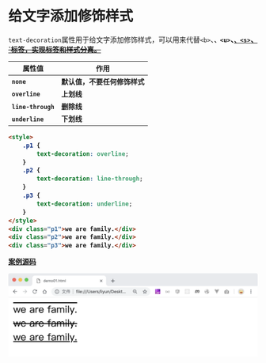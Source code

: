 # 给文字添加修饰样式

`text-decoration`属性用于给文字添加修饰样式，可以用来代替`<b>`、<strong>`、<u>`、<ins>`、<s>`、<del>`标签，实现标签和样式分离。

| 属性值         | 作用                     |
| -------------- | ------------------------ |
| `none`         | 默认值，不要任何修饰样式 |
| `overline`     | 上划线                   |
| `line-through` | 删除线                   |
| `underline`    | 下划线                   |

```html
<style>
    .p1 {
        text-decoration: overline;
    }
    .p2 {
        text-decoration: line-through;
    }
    .p3 {
        text-decoration: underline;
    }
</style>
<div class="p1">we are family.</div>
<div class="p2">we are family.</div>
<div class="p3">we are family.</div>
```

[案例源码](./demo/demo01.html)

![](./images/01.png)
